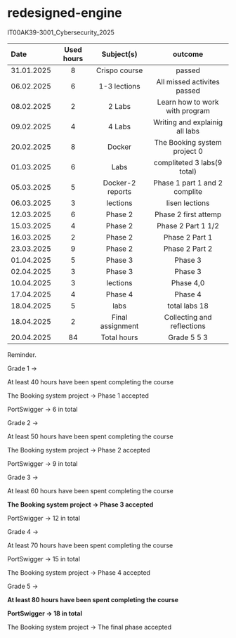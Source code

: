# redesigned-engine
IT00AK39-3001_Cybersecurity_2025


| Date  | Used hours | Subject(s) |  outcome |
| :---         |     :---:      |     :---:      |     :---:      |
| 31.01.2025 | 8   | Crispo course     | passed                         |
| 06.02.2025 | 6   | 1-3 lections      | All missed activites passed    |
| 08.02.2025 | 2   | 2 Labs            | Learn how to work with program |
| 09.02.2025 | 4   | 4 Labs            | Writing and explainig all labs |
| 20.02.2025 | 8   | Docker            | The Booking system project 0   |
| 01.03.2025 | 6   | Labs              | compliteted 3 labs(9  total)   |
| 05.03.2025 | 5   | Docker-2 reports  | Phase 1 part 1 and 2 complite  |
| 06.03.2025 | 3   | lections          | lisen lections                 |
| 12.03.2025 | 6   | Phase 2           | Phase 2  first attemp          |
| 15.03.2025 | 4   | Phase 2           | Phase 2  Part 1 1/2            |
| 16.03.2025 | 2   | Phase 2           | Phase 2  Part 1                |
| 23.03.2025 | 9   | Phase 2           | Phase 2  Part 2                |
| 01.04.2025 | 5   | Phase 3           | Phase 3                        |
| 02.04.2025 | 3   | Phase 3           | Phase 3                        |
| 10.04.2025 | 3   | lections          | Phase 4,0                      |
| 17.04.2025 | 4   |  Phase 4          | Phase 4                        |
| 18.04.2025 | 5   |  labs             | total labs 18                  |
| 18.04.2025 | 2   |  Final assignment | Collecting and reflections     |
| 20.04.2025 | 84  | Total hours       |  Grade 5 5 3                   |


Reminder. 

Grade 1 → 

At least 40 hours have been spent completing the course

The Booking system project → Phase 1 accepted

PortSwigger →  6 in total

Grade 2 → 

At least 50 hours have been spent completing the course

The Booking system project → Phase 2 accepted

PortSwigger →  9 in total

Grade 3 → 

At least 60 hours have been spent completing the course

**The Booking system project → Phase 3 accepted**

PortSwigger →  12 in total

Grade 4 → 

At least 70 hours have been spent completing the course

PortSwigger →  15 in total 

The Booking system project → Phase 4 accepted

Grade 5 → 

**At least 80 hours have been spent completing the course**

**PortSwigger →  18 in total**

The Booking system project → The final phase accepted



